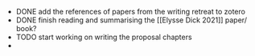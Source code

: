 - DONE add the references of papers from the writing retreat to zotero
- DONE finish reading and summarising the [[Elysse Dick 2021]] paper/ book?
- TODO start working on writing the proposal chapters
-